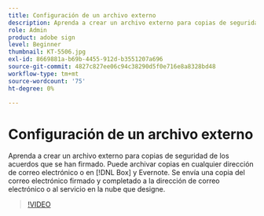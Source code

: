 ```yaml
---
title: Configuración de un archivo externo
description: Aprenda a crear un archivo externo para copias de seguridad de los acuerdos que se han firmado
role: Admin
product: adobe sign
level: Beginner
thumbnail: KT-5506.jpg
exl-id: 8669881a-b69b-4455-912d-b3551207a696
source-git-commit: 4827c827ee06c94c38290d5f0e716e8a8328bd48
workflow-type: tm+mt
source-wordcount: '75'
ht-degree: 0%

---
```


# Configuración de un archivo externo

Aprenda a crear un archivo externo para copias de seguridad de los acuerdos que se han firmado. Puede archivar copias en cualquier dirección de correo electrónico o en [!DNL Box] y Evernote. Se envía una copia del correo electrónico firmado y completado a la dirección de correo electrónico o al servicio en la nube que designe.

>[!VIDEO](https://video.tv.adobe.com/v/3409072?hidetitle=true)